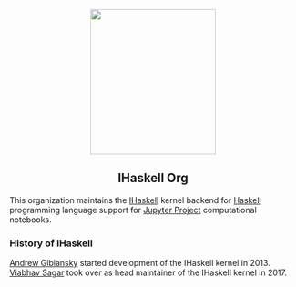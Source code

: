 
<p align="center">
<img width=220 height=255 src="https://github.com/IHaskell/IHaskell/blob/master/images/jupyterhaskell.svg"/>
</p>

<h2 align="center">IHaskell Org</h2>

This organization maintains the [IHaskell](https://github.com/IHaskell/IHaskell) kernel backend for
[Haskell](https://haskell.org) programming language support for 
[Jupyter Project](https://jupyter.org/) computational notebooks.

### History of IHaskell

[Andrew Gibiansky](https://github.com/gibiansky) started development of the IHaskell kernel in 2013. [Viabhav Sagar](https://github.com/vaibhavsagar) took over as head maintainer of the IHaskell kernel in 2017.

